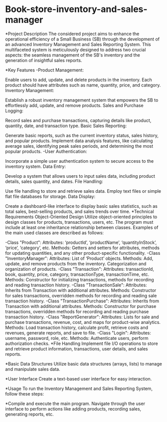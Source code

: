 # Book-store-inventory-and-sales-manager
*Project Description
The considered project aims to enhance the operational efficiency of a Small Business (SB) through the development of an advanced Inventory Management and Sales Reporting System. This multifaceted system is meticulously designed to address two crucial aspects: the seamless management of the SB's inventory and the generation of insightful sales reports.

*Key Features
-Product Management:

Enable users to add, update, and delete products in the inventory.
Each product should have attributes such as name, quantity, price, and category.
Inventory Management:

Establish a robust inventory management system that empowers the SB to effortlessly add, update, and remove products.
Sales and Purchase Logging:

Record sales and purchase transactions, capturing details like product, quantity, date, and transaction type.
Basic Sales Reporting:

Generate basic reports, such as the current inventory status, sales history, and popular products.
Implement data analysis features, like calculating average sales, identifying peak sales periods, and determining the most popular products.
-User Authentication:

Incorporate a simple user authentication system to secure access to the inventory system.
Data Entry:

Develop a system that allows users to input sales data, including product details, sales quantity, and dates.
File Handling:

Use file handling to store and retrieve sales data.
Employ text files or simple flat file databases for storage.
Data Display:

Create a dashboard-like interface to display basic sales statistics, such as total sales, best-selling products, and sales trends over time.
*Technical Requirements
Object-Oriented Design
Utilize object-oriented principles to design classes for products, transactions, users, etc. The program must include at least one inheritance relationship between classes. Examples of the main used classes are described as follows:

-Class "Product":
Attributes: ‘productId’, ‘productName’, ‘quantityInStock’, ‘price’, ‘category’, etc.
Methods: Getters and setters for attributes, methods for updating quantities, and any other product-specific functionality.
-Class "InventoryManager":
Attributes: List of ‘Product’ objects.
Methods: Add, update, and remove products from the inventory. Categorization and organization of products.
-Class "Transaction":
Attributes: transactionId, book, quantity, price, category, transactionType, transactionTime, etc.
Methods: Constructor for initializing transactions, methods for recording and reading transaction history.
-Class "TransactionSale":
Attributes: Inherits from Transaction with additional attributes.
Methods: Constructor for sales transactions, overridden methods for recording and reading sale transaction history.
-Class "TransactionPurchase":
Attributes: Inherits from Transaction with additional attributes.
Methods: Constructor for purchase transactions, overridden methods for recording and reading purchase transaction history.
-Class "ReportGenerator":
Attributes: Lists for sale and purchase transactions, revenue, cost, and maps for product-wise analytics.
Methods: Load transaction history, calculate profit, retrieve costs and revenues, generate reports, and save to file.
-Class "Login":
Attributes: username, password, role, etc.
Methods: Authenticate users, perform authorization checks.
*File Handling
Implement file I/O operations to store and retrieve product information, transactions, user details, and sales reports.

*Basic Data Structures
Utilize basic data structures (arrays, lists) to manage and manipulate sales data.

*User Interface
Create a text-based user interface for easy interaction.

*Usage
To run the Inventory Management and Sales Reporting System, follow these steps:

*Compile and execute the main program.
Navigate through the user interface to perform actions like adding products, recording sales, generating reports, etc.
